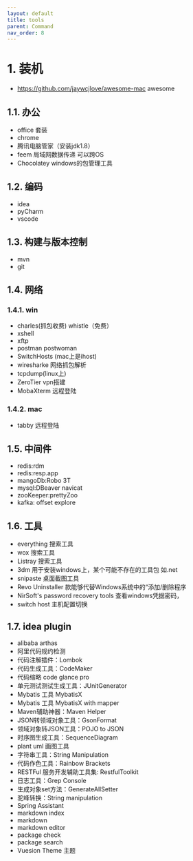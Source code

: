 ```yaml
---
layout: default
title: tools
parent: Command
nav_order: 8
---
```


# 1. 装机
- https://github.com/jaywcjlove/awesome-mac awesome

## 1.1. 办公

- office 套装
- chrome
- 腾讯电脑管家（安装jdk1.8）
- feem 局域网数据传递 可以跨OS
- Chocolatey windows的包管理工具

## 1.2. 编码

- idea
- pyCharm
- vscode

## 1.3. 构建与版本控制

- mvn
- git

## 1.4. 网络
### 1.4.1. win
- charles(抓包收费)  whistle（免费）
- xshell
- xftp
- postman postwoman
- SwitchHosts (mac上是ihost)
- wiresharke 网络抓包解析
- tcpdump(linux上)
- ZeroTier vpn搭建
- MobaXterm 远程登陆

### 1.4.2. mac
- tabby 远程登陆
## 1.5. 中间件

- redis:rdm
- redis:resp.app
- mangoDb:Robo 3T
- mysql:DBeaver navicat
- zooKeeper:prettyZoo
- kafka: offset explore

## 1.6. 工具

- everything 搜索工具
- wox 搜索工具
- Listray 搜索工具
- 3dm 用于安装windows上，某个可能不存在的工具包 如.net
- snipaste 桌面截图工具
- Revo Uninstaller 款能够代替Windows系统中的“添加/删除程序
- NirSoft's password recovery tools 查看windows凭据密码，
- switch host 主机配置切换

## 1.7. idea plugin

- alibaba arthas
- 阿里代码规约检测
- 代码注解插件：Lombok
- 代码生成工具：CodeMaker
- 代码缩略 code glance pro
- 单元测试测试生成工具：JUnitGenerator
- Mybatis 工具 MybatisX
- Mybatis 工具 MybatisX with mapper
- Maven辅助神器：Maven Helper
- JSON转领域对象工具：GsonFormat
- 领域对象转JSON工具：POJO to JSON
- 时序图生成工具：SequenceDiagram
- plant uml 画图工具
- 字符串工具：String Manipulation
- 代码作色工具：Rainbow Brackets
- RESTFul 服务开发辅助工具集: RestfulToolkit
- 日志工具：Grep Console
- 生成对象set方法：GenerateAllSetter
- 驼峰转换：String manipulation
- Spring Assistant
- markdown index
- markdown
- markdown editor
- package check
- package search
- Vuesion Theme 主题